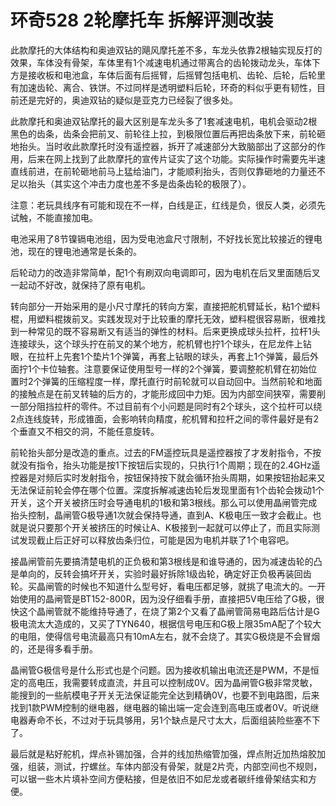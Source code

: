# 环奇528 2轮摩托车 拆解评测改装

此款摩托的大体结构和奥迪双钻的飓风摩托差不多，车龙头依靠2根轴实现反打的效果，车体没有骨架，车体里有1个减速电机通过带离合的齿轮拨动龙头，车体下方是接收板和电池盒，车体后面有后摇臂，后摇臂包括电机、齿轮、后轮，后轮里有加速齿轮、离合、铁饼。不过同样是透明塑料后轮，环奇的料似乎更有韧性，目前还是完好的，奥迪双钻的疑似是亚克力已经裂了很多处。

此款摩托和奥迪双钻摩托的最大区别是车龙头多了1套减速电机，电机会驱动2根黑色的齿条，齿条会把前叉、前轮往上拉，到极限位置后再把齿条放下来，前轮砸地抬头。当时收此款摩托时没有遥控器，拆开了减速部分大致脑部出了这部分的作用，后来在网上找到了此款摩托的宣传片证实了这个功能。实际操作时需要先半速直线前进，在前轮砸地前马上猛给油门，才能顺利抬头，否则仅靠砸地的力量还不足以抬头（其实这个冲击力度也差不多是齿条齿轮的极限了）。

注意：老玩具线序有可能和现在不一样，白线是正，红线是负，很反人类，必须先试触，不能直接加电。

电池采用了8节镍镉电池组，因为受电池盒尺寸限制，不好找长宽比较接近的锂电池，现在的锂电池通常是长条的。

后轮动力的改造非常简单，配1个有刷双向电调即可，因为电机在后叉里面随后叉一起动不好改，就保持了原有电机。

转向部分一开始采用的是小尺寸摩托的转向方案，直接把舵机臂延长，粘1个塑料棍，用塑料棍拨前叉。实践发现对于比较重的摩托无效，塑料棍很容易断，很难找到一种常见的既不容易断又有适当的弹性的材料。后来更换成球头拉杆，拉杆1头连接球头，这个球头拧在前叉的某个地方，舵机臂也拧1个球头，在尼龙件上钻眼，在拉杆上先套1个垫片1个弹簧，再套上钻眼的球头，再套上1个弹簧，最后外面拧1个卡位轴套。注意要保证使用型号一样的2个弹簧，要调整舵机臂在初始位置时2个弹簧的压缩程度一样，摩托直行时前轮就可以自动回中。当然前轮和地面的接触点是在前叉转轴的后方的，才能形成回中力矩。因为内部空间狭窄，需要削一部分阻挡拉杆的零件。不过目前有个小问题是同时有2个球头，这个拉杆可以绕2点连线旋转，形成锥面，会影响转向精度，舵机臂和拉杆之间的零件最好是有2个垂直又不相交的洞，不能任意旋转。

前轮抬头部分是改造的重点。过去的FM遥控玩具是遥控器按了才发射指令，不按就没有指令，抬头功能是按1下按钮后实现的，只执行1个周期；现在的2.4GHz遥控器是对频后实时发射指令，按钮保持按下就会循环抬头周期，如果按钮抬起来又无法保证前轮会停在哪个位置。深度拆解减速齿轮后发现里面有1个齿轮会拨动1个开关，这个开关被挤压时会导通电机的1极和第3根线。那么可以使用晶闸管完成抬头控制，晶闸管G极导通1次就会保持导通，直到A、K极电压一致才会截止。也就是说只要那个开关被挤压的时候让A、K极接到一起就可以停止了，而且实际测试发现截止后正好可以释放齿条归位，可能是因为电机并联了1个电容吧。

接晶闸管前先要搞清楚电机的正负极和第3根线是和谁导通的，因为减速齿轮的凸是单向的，反转会搞坏开关，实验时最好拆除1级齿轮，确定好正负极再装回齿轮。买晶闸管的时候也不知道什么型号好，看电压都足够，就挑了电流大的。一开始使用的晶闸管是BT152-800R，因为没仔细看手册，直接把5V电压给了G极，很快这个晶闸管就不能维持导通了，在烧了第2个又看了晶闸管简易电路后估计是G极电流太大造成的，又买了TYN640，根据信号电压和G极上限35mA配了个较大的电阻，使得信号电流最高只有10mA左右，就不会烧了。其实G极烧是不会冒烟的，还是得多看手册。

晶闸管G极信号是什么形式也是个问题。因为接收机输出电流还是PWM，不是恒定的高电压，我需要转成直流，并且可以控制成0V。因为晶闸管G极非常灵敏，能搜到的一些航模电子开关无法保证能完全达到精确0V，也要不到电路图，后来找到1款PWM控制的继电器，继电器的输出端一定会连到高电压或者0V。听说继电器寿命不长，不过对于玩具够用，另1个缺点是尺寸太大，后面组装险些塞不下了。

最后就是粘好舵机，焊点补锡加强，合并的线加热缩管加强，焊点附近加热熔胶加强，组装，测试，拧螺丝。车体内部没有骨架，就是2片壳，内部空间也不规则，可以锯一些木片填补空间方便粘接，但是依旧不如尼龙或者碳纤维骨架结实和方便。

